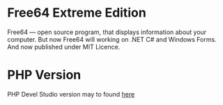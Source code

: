 # Free64 Extreme Edition
Free64 — open source program, that displays information about your computer. But now Free64 will working on .NET C# and Windows Forms. And now published under MIT Licence.

# PHP Version
PHP Devel Studio version may to found [here](https://github.com/emil0911/free64)

